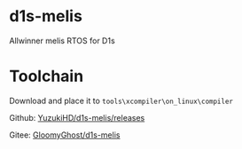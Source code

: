 # d1s-melis
Allwinner melis RTOS for D1s

# Toolchain

Download and place it to `tools\xcompiler\on_linux\compiler`

Github: [YuzukiHD/d1s-melis/releases](https://github.com/YuzukiHD/d1s-melis/releases)

Gitee: [GloomyGhost/d1s-melis](https://gitee.com/GloomyGhost/d1s-melis)

